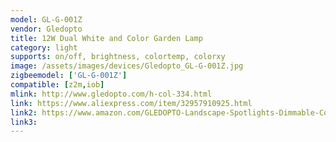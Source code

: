 ```yaml
---
model: GL-G-001Z
vendor: Gledopto
title: 12W Dual White and Color Garden Lamp
category: light
supports: on/off, brightness, colortemp, colorxy
image: /assets/images/devices/Gledopto_GL-G-001Z.jpg
zigbeemodel: ['GL-G-001Z']
compatible: [z2m,iob]
mlink: http://www.gledopto.com/h-col-334.html
link: https://www.aliexpress.com/item/32957910925.html
link2: https://www.amazon.com/GLEDOPTO-Landscape-Spotlights-Dimmable-Compatible/dp/B07T96FZBX
link3: 
---
```


